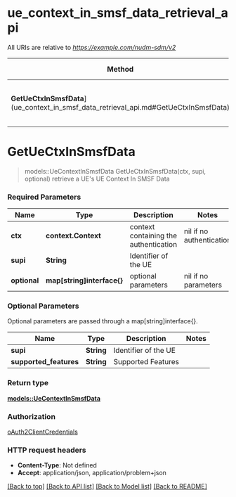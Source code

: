 # ue_context_in_smsf_data_retrieval_api

All URIs are relative to *https://example.com/nudm-sdm/v2*

Method | HTTP request | Description
------------- | ------------- | -------------
**GetUeCtxInSmsfData**](ue_context_in_smsf_data_retrieval_api.md#GetUeCtxInSmsfData) | **GET** /{supi}/ue-context-in-smsf-data | retrieve a UE's UE Context In SMSF Data


# **GetUeCtxInSmsfData**
> models::UeContextInSmsfData GetUeCtxInSmsfData(ctx, supi, optional)
retrieve a UE's UE Context In SMSF Data

### Required Parameters

Name | Type | Description  | Notes
------------- | ------------- | ------------- | -------------
 **ctx** | **context.Context** | context containing the authentication | nil if no authentication
  **supi** | **String**| Identifier of the UE | 
 **optional** | **map[string]interface{}** | optional parameters | nil if no parameters

### Optional Parameters
Optional parameters are passed through a map[string]interface{}.

Name | Type | Description  | Notes
------------- | ------------- | ------------- | -------------
 **supi** | **String**| Identifier of the UE | 
 **supported_features** | **String**| Supported Features | 

### Return type

[**models::UeContextInSmsfData**](UeContextInSmsfData.md)

### Authorization

[oAuth2ClientCredentials](../README.md#oAuth2ClientCredentials)

### HTTP request headers

 - **Content-Type**: Not defined
 - **Accept**: application/json, application/problem+json

[[Back to top]](#) [[Back to API list]](../README.md#documentation-for-api-endpoints) [[Back to Model list]](../README.md#documentation-for-models) [[Back to README]](../README.md)

